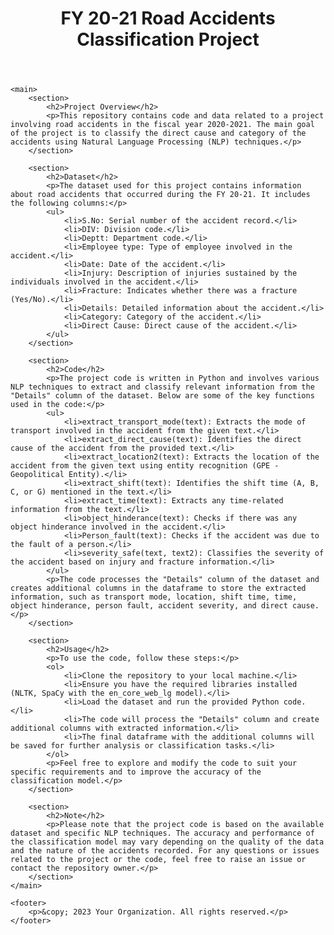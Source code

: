 <!DOCTYPE html>
<html>
<head>
    <title>FY 20-21 Road Accidents Classification Project</title>
</head>
<body>
    <header>
        <h1>FY 20-21 Road Accidents Classification Project</h1>
    </header>

    <main>
        <section>
            <h2>Project Overview</h2>
            <p>This repository contains code and data related to a project involving road accidents in the fiscal year 2020-2021. The main goal of the project is to classify the direct cause and category of the accidents using Natural Language Processing (NLP) techniques.</p>
        </section>

        <section>
            <h2>Dataset</h2>
            <p>The dataset used for this project contains information about road accidents that occurred during the FY 20-21. It includes the following columns:</p>
            <ul>
                <li>S.No: Serial number of the accident record.</li>
                <li>DIV: Division code.</li>
                <li>Deptt: Department code.</li>
                <li>Employee type: Type of employee involved in the accident.</li>
                <li>Date: Date of the accident.</li>
                <li>Injury: Description of injuries sustained by the individuals involved in the accident.</li>
                <li>Fracture: Indicates whether there was a fracture (Yes/No).</li>
                <li>Details: Detailed information about the accident.</li>
                <li>Category: Category of the accident.</li>
                <li>Direct Cause: Direct cause of the accident.</li>
            </ul>
        </section>

        <section>
            <h2>Code</h2>
            <p>The project code is written in Python and involves various NLP techniques to extract and classify relevant information from the "Details" column of the dataset. Below are some of the key functions used in the code:</p>
            <ul>
                <li>extract_transport_mode(text): Extracts the mode of transport involved in the accident from the given text.</li>
                <li>extract_direct_cause(text): Identifies the direct cause of the accident from the provided text.</li>
                <li>extract_location2(text): Extracts the location of the accident from the given text using entity recognition (GPE - Geopolitical Entity).</li>
                <li>extract_shift(text): Identifies the shift time (A, B, C, or G) mentioned in the text.</li>
                <li>extract_time(text): Extracts any time-related information from the text.</li>
                <li>object_hinderance(text): Checks if there was any object hinderance involved in the accident.</li>
                <li>Person_fault(text): Checks if the accident was due to the fault of a person.</li>
                <li>severity_safe(text, text2): Classifies the severity of the accident based on injury and fracture information.</li>
            </ul>
            <p>The code processes the "Details" column of the dataset and creates additional columns in the dataframe to store the extracted information, such as transport mode, location, shift time, time, object hinderance, person fault, accident severity, and direct cause.</p>
        </section>

        <section>
            <h2>Usage</h2>
            <p>To use the code, follow these steps:</p>
            <ol>
                <li>Clone the repository to your local machine.</li>
                <li>Ensure you have the required libraries installed (NLTK, SpaCy with the en_core_web_lg model).</li>
                <li>Load the dataset and run the provided Python code.</li>
                <li>The code will process the "Details" column and create additional columns with extracted information.</li>
                <li>The final dataframe with the additional columns will be saved for further analysis or classification tasks.</li>
            </ol>
            <p>Feel free to explore and modify the code to suit your specific requirements and to improve the accuracy of the classification model.</p>
        </section>

        <section>
            <h2>Note</h2>
            <p>Please note that the project code is based on the available dataset and specific NLP techniques. The accuracy and performance of the classification model may vary depending on the quality of the data and the nature of the accidents recorded. For any questions or issues related to the project or the code, feel free to raise an issue or contact the repository owner.</p>
        </section>
    </main>

    <footer>
        <p>&copy; 2023 Your Organization. All rights reserved.</p>
    </footer>
</body>
</html>

